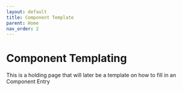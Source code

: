 ```yaml
---
layout: default
title: Component Template
parent: Home
nav_order: 2
---
```

# Component Templating

This is a holding page that will later be a template on how to fill in an Component Entry